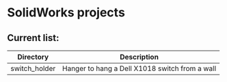 # SolidWorks projects


## Current list:

|Directory|Description|
|--|--|
|switch_holder|Hanger to hang a Dell X1018 switch from a wall|
